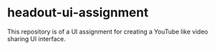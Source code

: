 # headout-ui-assignment
This repository is of a UI assignment for creating a YouTube like video sharing UI interface.

